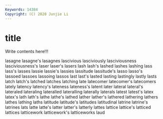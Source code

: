 ```yaml
---
Keywords: 14384
Copyright: (C) 2020 Junjie Li
---
```


# title

Write contents here!!!

lasagne 
lasagne's 
lasagnes 
lascivious 
lasciviously 
lasciviousness
lasciviousness's 
laser 
laser's 
lasers 
lash 
lash's 
lashed 
lashes 
lashing 
lass
lass's 
lasses 
lassie 
lassie's 
lassies 
lassitude 
lassitude's 
lasso 
lasso's 
lassoed
lassoes 
lassoing 
lassos 
last 
last's 
lasted 
lasting 
lastingly 
lastly 
lasts
latch 
latch's 
latched 
latches 
latching 
late 
latecomer 
latecomer's 
latecomers 
lately
latency 
latency's 
lateness 
lateness's 
latent 
later 
lateral 
lateral's 
lateraled 
lateraling
lateralled 
lateralling 
laterally 
laterals 
latest 
latest's 
latex 
latex's 
lath 
lath's
lathe 
lathe's 
lathed 
lather 
lather's 
lathered 
lathering 
lathers 
lathes 
lathing
laths 
latitude 
latitude's 
latitudes 
latitudinal 
latrine 
latrine's 
latrines 
lats 
latte
latte's 
latter 
latter's 
latterly 
lattes 
lattice 
lattice's 
latticed 
lattices 
latticework
latticework's 
latticeworks 
laud 
